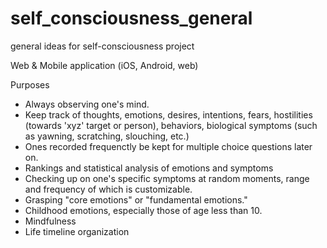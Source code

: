 # self_consciousness_general
general ideas for self-consciousness project

Web & Mobile application (iOS, Android, web)

Purposes
- Always observing one's mind.
- Keep track of thoughts, emotions, desires, intentions, fears, hostilities (towards 'xyz' target or person), 
behaviors, biological symptoms (such as yawning, scratching, slouching, etc.)
- Ones recorded frequenctly be kept for multiple choice questions later on.
- Rankings and statistical analysis of emotions and symptoms
- Checking up on one's specific symptoms at random moments, range and frequency of which is customizable.
- Grasping "core emotions" or "fundamental emotions."
- Childhood emotions, especially those of age less than 10.
- Mindfulness
- Life timeline organization






